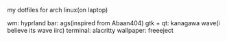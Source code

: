 my dotfiles for arch linux(on laptop)

wm: hyprland
bar: ags(inspired from Abaan404)
gtk + qt: kanagawa wave(i believe its wave iirc)
terminal: alacritty
wallpaper: freeeject
